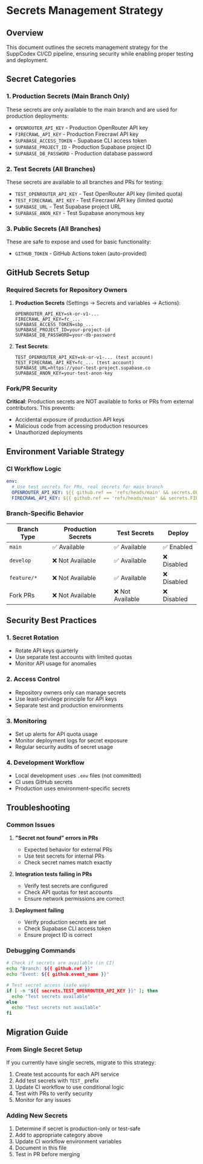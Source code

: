 # Secrets Management Strategy

## Overview
This document outlines the secrets management strategy for the SuppCodex CI/CD pipeline, ensuring security while enabling proper testing and deployment.

## Secret Categories

### 1. Production Secrets (Main Branch Only)
These secrets are only available to the main branch and are used for production deployments:

- `OPENROUTER_API_KEY` - Production OpenRouter API key
- `FIRECRAWL_API_KEY` - Production Firecrawl API key  
- `SUPABASE_ACCESS_TOKEN` - Supabase CLI access token
- `SUPABASE_PROJECT_ID` - Production Supabase project ID
- `SUPABASE_DB_PASSWORD` - Production database password

### 2. Test Secrets (All Branches)
These secrets are available to all branches and PRs for testing:

- `TEST_OPENROUTER_API_KEY` - Test OpenRouter API key (limited quota)
- `TEST_FIRECRAWL_API_KEY` - Test Firecrawl API key (limited quota)
- `SUPABASE_URL` - Test Supabase project URL
- `SUPABASE_ANON_KEY` - Test Supabase anonymous key

### 3. Public Secrets (All Branches)
These are safe to expose and used for basic functionality:

- `GITHUB_TOKEN` - GitHub Actions token (auto-provided)

## GitHub Secrets Setup

### Required Secrets for Repository Owners

1. **Production Secrets** (Settings → Secrets and variables → Actions):
   ```
   OPENROUTER_API_KEY=sk-or-v1-...
   FIRECRAWL_API_KEY=fc_...
   SUPABASE_ACCESS_TOKEN=sbp_...
   SUPABASE_PROJECT_ID=your-project-id
   SUPABASE_DB_PASSWORD=your-db-password
   ```

2. **Test Secrets**:
   ```
   TEST_OPENROUTER_API_KEY=sk-or-v1-... (test account)
   TEST_FIRECRAWL_API_KEY=fc_... (test account)
   SUPABASE_URL=https://your-test-project.supabase.co
   SUPABASE_ANON_KEY=your-test-anon-key
   ```

### Fork/PR Security

**Critical**: Production secrets are NOT available to forks or PRs from external contributors. This prevents:
- Accidental exposure of production API keys
- Malicious code from accessing production resources
- Unauthorized deployments

## Environment Variable Strategy

### CI Workflow Logic

```yaml
env:
  # Use test secrets for PRs, real secrets for main branch
  OPENROUTER_API_KEY: ${{ github.ref == 'refs/heads/main' && secrets.OPENROUTER_API_KEY || secrets.TEST_OPENROUTER_API_KEY }}
  FIRECRAWL_API_KEY: ${{ github.ref == 'refs/heads/main' && secrets.FIRECRAWL_API_KEY || secrets.TEST_FIRECRAWL_API_KEY }}
```

### Branch-Specific Behavior

| Branch Type | Production Secrets | Test Secrets | Deploy |
|-------------|-------------------|--------------|---------|
| `main` | ✅ Available | ✅ Available | ✅ Enabled |
| `develop` | ❌ Not Available | ✅ Available | ❌ Disabled |
| `feature/*` | ❌ Not Available | ✅ Available | ❌ Disabled |
| Fork PRs | ❌ Not Available | ❌ Not Available | ❌ Disabled |

## Security Best Practices

### 1. Secret Rotation
- Rotate API keys quarterly
- Use separate test accounts with limited quotas
- Monitor API usage for anomalies

### 2. Access Control
- Repository owners only can manage secrets
- Use least-privilege principle for API keys
- Separate test and production environments

### 3. Monitoring
- Set up alerts for API quota usage
- Monitor deployment logs for secret exposure
- Regular security audits of secret usage

### 4. Development Workflow
- Local development uses `.env` files (not committed)
- CI uses GitHub secrets
- Production uses environment-specific secrets

## Troubleshooting

### Common Issues

1. **"Secret not found" errors in PRs**
   - Expected behavior for external PRs
   - Use test secrets for internal PRs
   - Check secret names match exactly

2. **Integration tests failing in PRs**
   - Verify test secrets are configured
   - Check API quotas for test accounts
   - Ensure network permissions are correct

3. **Deployment failing**
   - Verify production secrets are set
   - Check Supabase CLI access token
   - Ensure project ID is correct

### Debugging Commands

```bash
# Check if secrets are available (in CI)
echo "Branch: ${{ github.ref }}"
echo "Event: ${{ github.event_name }}"

# Test secret access (safe way)
if [ -n "${{ secrets.TEST_OPENROUTER_API_KEY }}" ]; then
  echo "Test secrets available"
else
  echo "Test secrets not available"
fi
```

## Migration Guide

### From Single Secret Setup

If you currently have single secrets, migrate to this strategy:

1. Create test accounts for each API service
2. Add test secrets with `TEST_` prefix
3. Update CI workflow to use conditional logic
4. Test with PRs to verify security
5. Monitor for any issues

### Adding New Secrets

1. Determine if secret is production-only or test-safe
2. Add to appropriate category above
3. Update CI workflow environment variables
4. Document in this file
5. Test in PR before merging 